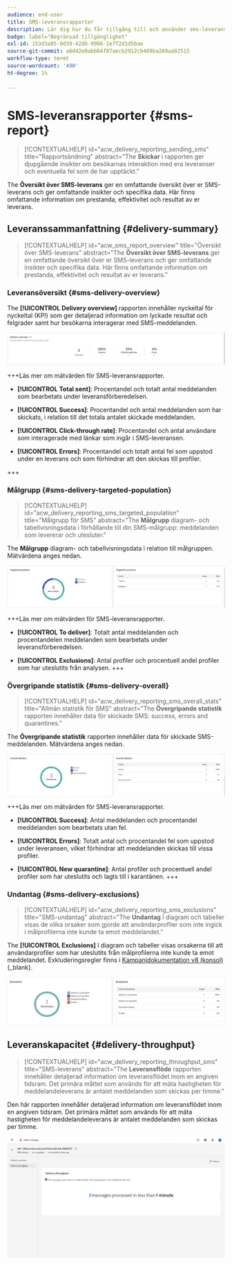 ```yaml
---
audience: end-user
title: SMS-leveransrapporter
description: Lär dig hur du får tillgång till och använder sms-leveransrapporter
badge: label="Begränsad tillgänglighet"
exl-id: 153d3a85-0d39-42db-9906-1e7f2d1d5bae
source-git-commit: a6d42e0abb64f87aecb2912cb469ba269aa02515
workflow-type: tm+mt
source-wordcount: '490'
ht-degree: 1%

---
```


# SMS-leveransrapporter {#sms-report}

>[!CONTEXTUALHELP]
>id="acw_delivery_reporting_sending_sms"
>title="Rapportsändning"
>abstract="The **Skickar** i rapporten ger djupgående insikter om besökarnas interaktion med era leveranser och eventuella fel som de har upptäckt."

The **Översikt över SMS-leverans** ger en omfattande översikt över er SMS-leverans och ger omfattande insikter och specifika data. Här finns omfattande information om prestanda, effektivitet och resultat av er leverans.

## Leveranssammanfattning {#delivery-summary}

>[!CONTEXTUALHELP]
>id="acw_sms_report_overview"
>title="Översikt över SMS-leverans"
>abstract="The **Översikt över SMS-leverans** ger en omfattande översikt över er SMS-leverans och ger omfattande insikter och specifika data. Här finns omfattande information om prestanda, effektivitet och resultat av er leverans."

### Leveransöversikt {#sms-delivery-overview}

The **[!UICONTROL Delivery overview]** rapporten innehåller nyckeltal för nyckeltal (KPI) som ger detaljerad information om lyckade resultat och felgrader samt hur besökarna interagerar med SMS-meddelanden.

![](assets/reporting_sms_3.png)

+++Läs mer om mätvärden för SMS-leveransrapporter.

* **[!UICONTROL Total sent]**: Procentandel och totalt antal meddelanden som bearbetats under leveransförberedelsen.

* **[!UICONTROL Success]**: Procentandel och antal meddelanden som har skickats, i relation till det totala antalet skickade meddelanden.

* **[!UICONTROL Click-through rate]**: Procentandel och antal användare som interagerade med länkar som ingår i SMS-leveransen.

* **[!UICONTROL Errors]**: Procentandel och totalt antal fel som uppstod under en leverans och som förhindrar att den skickas till profiler.

+++


### Målgrupp {#sms-delivery-targeted-population}


>[!CONTEXTUALHELP]
>id="acw_delivery_reporting_sms_targeted_population"
>title="Målgrupp för SMS"
>abstract="The **Målgrupp** diagram- och tabellvisningsdata i förhållande till din SMS-målgrupp: meddelanden som levererar och utesluter."

The **Målgrupp** diagram- och tabellvisningsdata i relation till målgruppen. Mätvärdena anges nedan.

![](assets/reporting_sms_4.png)

+++Läs mer om mätvärden för SMS-leveransrapporter.

* **[!UICONTROL To deliver]**: Totalt antal meddelanden och procentandelen meddelanden som bearbetats under leveransförberedelsen.

* **[!UICONTROL Exclusions]**: Antal profiler och procentuell andel profiler som har uteslutits från analysen.
+++


### Övergripande statistik {#sms-delivery-overall}


>[!CONTEXTUALHELP]
>id="acw_delivery_reporting_sms_overall_stats"
>title="Allmän statistik för SMS"
>abstract="The **Övergripande statistik** rapporten innehåller data för skickade SMS: success, errors and quarantines."

The **Övergripande statistik** rapporten innehåller data för skickade SMS-meddelanden. Mätvärdena anges nedan.

![](assets/reporting_sms_5.png)

+++Läs mer om mätvärden för SMS-leveransrapporter.

* **[!UICONTROL Success]**: Antal meddelanden och procentandel meddelanden som bearbetats utan fel.

* **[!UICONTROL Errors]**: Totalt antal och procentandel fel som uppstod under leveransen, vilket förhindrar att meddelanden skickas till vissa profiler.

* **[!UICONTROL New quarantine]**: Antal profiler och procentuell andel profiler som har uteslutits och lagts till i karantänen.
+++

### Undantag {#sms-delivery-exclusions}


>[!CONTEXTUALHELP]
>id="acw_delivery_reporting_sms_exclusions"
>title="SMS-undantag"
>abstract="The **Undantag** I diagram och tabeller visas de olika orsaker som gjorde att användarprofiler som inte ingick i målprofilerna inte kunde ta emot meddelandet."


The **[!UICONTROL Exclusions]** I diagram och tabeller visas orsakerna till att användarprofiler som har uteslutits från målprofilerna inte kunde ta emot meddelandet. Exkluderingsregler finns i [Kampanjdokumentation v8 (konsol)](https://experienceleague.adobe.com/docs/campaign/campaign-v8/send/failures/delivery-failures.html#sms-quarantines){_blank}.

![](assets/reporting_sms_6.png)

## Leveranskapacitet {#delivery-throughput}

>[!CONTEXTUALHELP]
>id="acw_delivery_reporting_throughput_sms"
>title="SMS-leverans"
>abstract="The **Leveransflöde** rapporten innehåller detaljerad information om leveransflödet inom en angiven tidsram.  Det primära måttet som används för att mäta hastigheten för meddelandeleverans är antalet meddelanden som skickas per timme."

Den här rapporten innehåller detaljerad information om leveransflödet inom en angiven tidsram. Det primära måttet som används för att mäta hastigheten för meddelandeleverans är antalet meddelanden som skickas per timme.

![](assets/reporting_sms_2.png)
